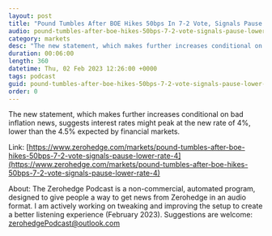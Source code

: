 ```yaml
---
layout: post
title: "Pound Tumbles After BOE Hikes 50bps In 7-2 Vote, Signals Pause At Lower Rate Of 4%"
audio: pound-tumbles-after-boe-hikes-50bps-7-2-vote-signals-pause-lower-rate-4-0
category: markets
desc: "The new statement, which makes further increases conditional on bad inflation news, suggests interest rates might peak at the new rate of 4%, lower than the 4.5% expected by financial markets."
duration: 00:06:00
length: 360
datetime: Thu, 02 Feb 2023 12:26:00 +0000
tags: podcast
guid: pound-tumbles-after-boe-hikes-50bps-7-2-vote-signals-pause-lower-rate-4-0
order: 0
---
```

The new statement, which makes further increases conditional on bad inflation news, suggests interest rates might peak at the new rate of 4%, lower than the 4.5% expected by financial markets.

Link: [https://www.zerohedge.com/markets/pound-tumbles-after-boe-hikes-50bps-7-2-vote-signals-pause-lower-rate-4](https://www.zerohedge.com/markets/pound-tumbles-after-boe-hikes-50bps-7-2-vote-signals-pause-lower-rate-4)

About: The Zerohedge Podcast is a non-commercial, automated program, designed to give people a way to get news from Zerohedge in an audio format.  I am actively working on tweaking and improving the setup to create a better listening experience (February 2023).  Suggestions are welcome: [zerohedgePodcast@outlook.com](mailto:zerohedgePodcast@outlook.com)